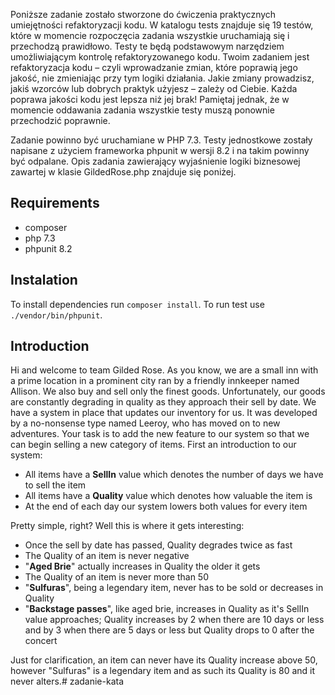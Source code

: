 Poniższe zadanie zostało stworzone do ćwiczenia praktycznych umiejętności refaktoryzacji kodu. 
W katalogu tests znajduje się 19 testów, które w momencie rozpoczęcia zadania wszystkie uruchamiają
się i przechodzą prawidłowo. Testy te będą podstawowym narzędziem umożliwiającym kontrolę refaktoryzowanego kodu.
Twoim zadaniem jest refaktoryzacja kodu – czyli wprowadzanie zmian, które poprawią jego jakość, nie zmieniając przy tym
logiki działania. Jakie zmiany prowadzisz, jakiś wzorców lub dobrych praktyk użyjesz – zależy od Ciebie. 
Każda poprawa jakości kodu jest lepsza niż jej brak! Pamiętaj jednak, że w momencie oddawania zadania wszystkie testy 
muszą ponownie przechodzić poprawnie.

Zadanie powinno być uruchamiane w PHP 7.3. Testy jednostkowe zostały napisane z użyciem frameworka phpunit w wersji 
8.2 i na takim powinny być odpalane. Opis zadania zawierający wyjaśnienie logiki biznesowej zawartej w klasie 
GildedRose.php znajduje się poniżej.

## Requirements
- composer
- php 7.3
- phpunit 8.2

## Instalation
To install dependencies run ```composer install```. To run test use ```./vendor/bin/phpunit```.

## Introduction

Hi and welcome to team Gilded Rose. As you know, we are a small inn with a
prime location in a prominent city ran by a friendly innkeeper named Allison.
We also buy and sell only the finest goods. Unfortunately, our goods are
constantly degrading in quality as they approach their sell by date. We have a
system in place that updates our inventory for us. It was developed by a
no-nonsense type named Leeroy, who has moved on to new adventures. Your task is
to add the new feature to our system so that we can begin selling a new
category of items. First an introduction to our system:

- All items have a **SellIn** value which denotes the number of days we have to
sell the item
- All items have a **Quality** value which denotes how valuable the
item is 
- At the end of each day our system lowers both values for every item

Pretty simple, right? Well this is where it gets interesting:

- Once the sell by date has passed, Quality degrades twice as fast 
- The Quality of an item is never negative 
- "**Aged Brie**" actually increases in Quality the older it gets
- The Quality of an item is never more than 50
- "**Sulfuras**", being a legendary item, never has to be sold or decreases in
Quality
- "**Backstage passes**", like aged brie, increases in Quality as it's
SellIn value approaches; Quality increases by 2 when there are 10 days or less
and by 3 when there are 5 days or less but Quality drops to 0 after the concert

Just for clarification, an item can never have its Quality increase above 50, however "Sulfuras" is a legendary 
item and as such its Quality is 80 and it never alters.# zadanie-kata
